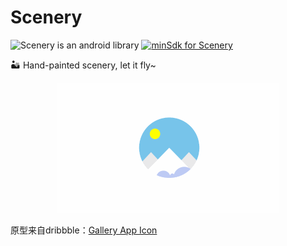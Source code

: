 # Scenery
<img alt="Scenery is an android library" src="https://www.cleveroad.com/public/comercial/label-android.svg" height="19"> [![minSdk for Scenery](https://img.shields.io/badge/minSdk-15-green.svg)](#)

🏜 Hand-painted scenery, let it fly~

<div align=center><img width="355" height=“208” src="https://github.com/youlookwhat/Scenery/blob/master/art/SceneryView.gif?raw=true"/></div>

原型来自dribbble：[Gallery App Icon](https://dribbble.com/shots/4761564)




<!--
## link
 - 云朵及动画：https://www.jianshu.com/p/ff7c3d36b5ef
 - 烧杯滴水动画：https://github.com/Ajian-studio/GABottleLoading
 - 很多自定义View参考：https://github.com/samlss/FunnyViews
 - 自定义View学习：https://blog.csdn.net/carson_ho/article/details/62037696
 - 高级UI示例：https://github.com/zincPower/UI2018
-->


